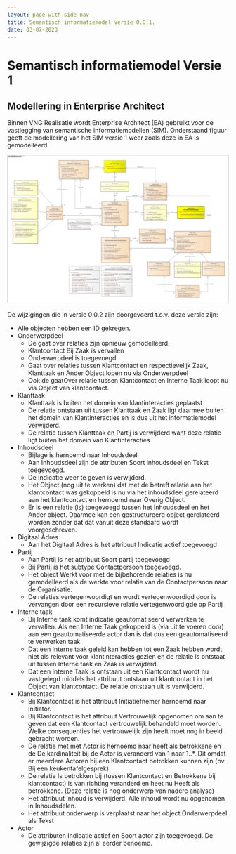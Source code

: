 ```yaml
---
layout: page-with-side-nav
title: Semantisch informatiemodel versie 0.0.1.
date: 03-07-2023
---
```


# Semantisch informatiemodel Versie 1

## Modellering in Enterprise Architect
Binnen VNG Realisatie wordt Enterprise Architect (EA) gebruikt voor de vastlegging van semantische informatiemodellen (SIM). Onderstaand figuur geeft de modellering van het SIM versie 1 weer zoals deze in EA is gemodelleerd.

<img src="assets/sim_ea_v1.png" alt="SIM in Enterprise Architect" width="1000"/>

De wijzigingen die in versie 0.0.2 zijn doorgevoerd t.o.v. deze versie zijn: 
  -	Alle objecten hebben een ID gekregen.
  - Onderwerpdeel
    - De gaat over relaties zijn opnieuw gemodelleerd. 
    -	Klantcontact Bij Zaak is vervallen
    -	Onderwerpdeel is toegevoegd
    -	Gaat over relaties tussen Klantcontact en respectievelijk Zaak, Klanttaak en Ander Object lopen nu via Onderwerpdeel
    -	Ook de gaatOver relatie tussen Klantcontact en Interne Taak loopt nu via Object van klantcontact.
  -	Klanttaak
    -	Klanttaak is buiten het domein van klantinteracties geplaatst 
    -	De relatie ontstaan uit tussen Klanttaak en Zaak ligt daarmee buiten het domein van Klantinteracties en is dus uit het informatiemodel verwijderd.  
    -	De relatie tussen Klanttaak en Partij is verwijderd want deze relatie ligt buiten het domein van Klantinteracties.
  -	Inhoudsdeel
    -	Bijlage is hernoemd naar Inhoudsdeel 
    -	Aan Inhoudsdeel zijn de attributen Soort inhoudsdeel en Tekst toegevoegd.
    -	De Indicatie weer te geven is verwijderd.  
    -	Het Object (nog uit te werken) dat met de betreft relatie aan het klantcontact was gekoppeld is nu via het inhoudsdeel gerelateerd aan het klantcontact en hernoemd naar Overig Object.
    -	Er is een relatie (is)  toegevoegd tussen het Inhoudsdeel en het Ander object. Daarmee kan een gestructureerd object gerelateerd worden zonder dat dat vanuit deze standaard wordt voorgeschreven. 
  -	Digitaal Adres
    -	Aan het Digitaal Adres is het attribuut Indicatie actief toegevoegd
  -	Partij
    -	Aan Partij is het attribuut Soort partij toegevoegd
    -	Bij Partij is het subtype Contactpersoon toegevoegd. 
    -	Het object Werkt voor met de bijbehorende relaties is nu gemodelleerd als de werkte voor relatie van de Contactpersoon naar de Organisatie.
    -	De relaties vertegenwoordigt en wordt vertegenwoordigd door is vervangen door een recursieve relatie  vertegenwoordigde op Partij
  -	Interne taak
    -	Bij Interne taak komt indicatie geautomatiseerd verwerken te vervallen. Als een Interne Taak gekoppeld is (via uit te voeren door)  aan een geautomatiseerde actor dan is dat dus een geautomatiseerd te verwerken taak.  
    -	Dat een Interne taak  geleid kan hebben tot een Zaak hebben wordt niet als relevant voor klantinteracties gezien en de relatie is ontstaat uit tussen Interne taak en Zaak is verwijderd.
    -	Dat een Interne Taak is ontstaan uit een Klantcontact wordt nu vastgelegd middels het attribuut  ontstaan uit klantcontact in het Object van klantcontact.  De relatie ontstaan uit  is verwijderd. 
  -	Klantcontact
    -	Bij Klantcontact is het attribuut Initiatiefnemer hernoemd naar Initiator. 
    -	Bij Klantcontact is het attribuut  Vertrouwelijk opgenomen om aan te geven dat een Klantcontact  vertrouwelijk behandeld moet worden. Welke consequenties het vertrouwelijk zijn heeft moet nog in beeld gebracht worden. 
    -	De relatie met  met Actor  is hernoemd naar heeft als betrokkene en de De kardinaliteit bij de Actor is veranderd van 1 naar 1..*. Dit omdat er meerdere Actoren bij een Klantcontact betrokken kunnen zijn (bv. Bij een keukentafelgesprek) 
    -	De relatie Is betrokken bij (tussen Klantcontact en Betrokkene bij klantcontact) is van richting veranderd en heet nu Heeft als betrokkene. (Deze relatie is nog onderwerp van nadere analyse) 
    -	Het attribuut Inhoud is verwijderd. Alle inhoud wordt nu opgenomen in Inhoudsdelen.
    -	Het attribuut onderwerp is verplaatst naar het object Onderwerpdeel als Tekst
  -	Actor    
    -	De attributen Indicatie actief en Soort actor  zijn toegevoegd. De gewijzigde relaties zijn al eerder benoemd. 


